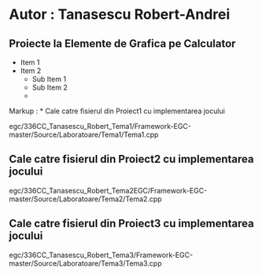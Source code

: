 # Autor : Tanasescu Robert-Andrei #

## Proiecte la Elemente de Grafica pe Calculator ##

* Item 1
* Item 2
  * Sub Item 1
  * Sub Item 2
  * 
Markup : *  Cale catre fisierul din Proiect1 cu implementarea jocului 

egc/336CC_Tanasescu_Robert_Tema1/Framework-EGC-master/Source/Laboratoare/Tema1/Tema1.cpp

## Cale catre fisierul din Proiect2 cu implementarea jocului ##

egc/336CC_Tanasescu_Robert_Tema2EGC/Framework-EGC-master/Source/Laboratoare/Tema2/Tema2.cpp

## Cale catre fisierul din Proiect3 cu implementarea jocului ##

egc/336CC_Tanasescu_Robert_Tema3/Framework-EGC-master/Source/Laboratoare/Tema3/Tema3.cpp

